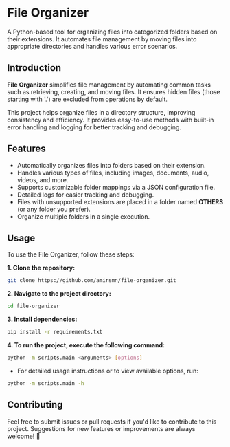 # File Organizer

A Python-based tool for organizing files into categorized folders based on their extensions. It automates file management by moving files into appropriate directories and handles various error scenarios.

## Introduction 

**File Organizer** simplifies file management by automating common tasks such as retrieving, creating, and moving files. It ensures hidden files (those starting with '.') are excluded from operations by default.

This project helps organize files in a directory structure, improving consistency and efficiency. It provides easy-to-use methods with built-in error handling and logging for better tracking and debugging.

## Features

* Automatically organizes files into folders based on their extension.
* Handles various types of files, including images, documents, audio, videos, and more.
* Supports customizable folder mappings via a JSON configuration file.
* Detailed logs for easier tracking and debugging.
* Files with unsupported extensions are placed in a folder named **OTHERS** (or any folder you prefer).
* Organize multiple folders in a single execution.

## Usage

To use the File Organizer, follow these steps:

**1. Clone the repository:**

```bash
git clone https://github.com/amirsmn/file-organizer.git
```

**2. Navigate to the project directory:**

```bash
cd file-organizer
```

**3. Install dependencies:**

```bash
pip install -r requirements.txt
```

**4. To run the project, execute the following command:**

```bash
python -m scripts.main <arguments> [options]
```

- For detailed usage instructions or to view available options, run:

```bash
python -m scripts.main -h
```

## Contributing

Feel free to submit issues or pull requests if you'd like to contribute to this project. Suggestions for new features or improvements are always welcome! :slightly_smiling_face: